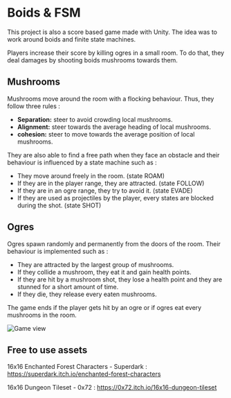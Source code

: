 # Boids & FSM

This project is also a score based game made with Unity. The idea was to work around boids and finite state machines.

Players increase their score by killing ogres in a small room. To do that, they deal damages by shooting boids mushrooms towards them.

## Mushrooms 

Mushrooms move around the room with a flocking behaviour. Thus, they follow three rules :
* **Separation:** steer to avoid crowding local mushrooms.
* **Alignment:** steer towards the average heading of local mushrooms.
* **cohesion:** steer to move towards the average position  of local mushrooms.

They are also able to find a free path when they face an obstacle and their behaviour is influenced by a state machine such as :
* They move around freely in the room. (state ROAM)
* If they are in the player range, they are attracted. (state FOLLOW)
* If they are in an ogre range, they try to avoid it. (state EVADE)
* If they are used as projectiles by the player, every states are blocked during the shot. (state SHOT)

## Ogres

Ogres spawn randomly and permanently from the doors of the room. Their behaviour is implemented such as :
* They are attracted by the largest group of mushrooms.
* If they collide a mushroom, they eat it and gain health points.
* If they are hit by a mushroom shot, they lose a health point and they are stunned for a short amount of time.
* If they die, they release every eaten mushrooms.

The game ends if the player gets hit by an ogre or if ogres eat every mushrooms in the room.

![Game view]()

## Free to use assets

16x16 Enchanted Forest Characters - Superdark : https://superdark.itch.io/enchanted-forest-characters

16x16 Dungeon Tileset - 0x72 : https://0x72.itch.io/16x16-dungeon-tileset

